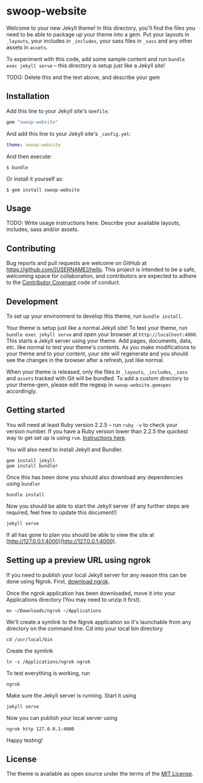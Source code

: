 # swoop-website

Welcome to your new Jekyll theme! In this directory, you'll find the files you need to be able to package up your theme into a gem. Put your layouts in `_layouts`, your includes in `_includes`, your sass files in `_sass` and any other assets in `assets`.

To experiment with this code, add some sample content and run `bundle exec jekyll serve` – this directory is setup just like a Jekyll site!

TODO: Delete this and the text above, and describe your gem


## Installation

Add this line to your Jekyll site's `Gemfile`:

```ruby
gem "swoop-website"
```

And add this line to your Jekyll site's `_config.yml`:

```yaml
theme: swoop-website
```

And then execute:

    $ bundle

Or install it yourself as:

    $ gem install swoop-website

## Usage

TODO: Write usage instructions here. Describe your available layouts, includes, sass and/or assets.

## Contributing

Bug reports and pull requests are welcome on GitHub at https://github.com/[USERNAME]/hello. This project is intended to be a safe, welcoming space for collaboration, and contributors are expected to adhere to the [Contributor Covenant](http://contributor-covenant.org) code of conduct.

## Development

To set up your environment to develop this theme, run `bundle install`.

Your theme is setup just like a normal Jekyll site! To test your theme, run `bundle exec jekyll serve` and open your browser at `http://localhost:4000`. This starts a Jekyll server using your theme. Add pages, documents, data, etc. like normal to test your theme's contents. As you make modifications to your theme and to your content, your site will regenerate and you should see the changes in the browser after a refresh, just like normal.

When your theme is released, only the files in `_layouts`, `_includes`, `_sass` and `assets` tracked with Git will be bundled.
To add a custom directory to your theme-gem, please edit the regexp in `swoop-website.gemspec` accordingly.

## Getting started
You will need at least Ruby version 2.2.5 – run `ruby -v` to check your version number. If you have a Ruby version lower than 2.2.5 the quickest way to get set up is using `rvm`. [Instructions here](https://rvm.io/rvm/install#1-download-and-run-the-rvm-installation-script).

You will also need to install Jekyll and Bundler. 

```
gem install jekyll
gem install bundler
```

Once this has been done you should also download any dependencies using `bundler` 
```
bundle install
```

Now you should be able to start the Jekyll server (if any further steps are required, feel free to update this document!)
```
jekyll serve
```

If all has gone to plan you should be able to view the site at [http://127.0.0.1:4000](http://127.0.0.1:4000).

## Setting up a preview URL using ngrok
If you need to publish your local Jekyll server for any reason this can be done using Ngrok. First, [download ngrok](https://ngrok.com/download).

Once the ngrok application has been downloaded, move it into your Applications directory (You may need to unzip it first). 
```
mv ~/Downloads/ngrok ~/Applications
```

We'll create a symlink to the Ngrok application so it's launchable from any directory on the command line. Cd into your local bin directory
```
cd /usr/local/bin
```

Create the symlink
```
ln -s /Applications/ngrok ngrok
```

To test everything is working, run
```
ngrok
```

Make sure the Jekyll server is running. Start it using
```
jekyll serve
```

Now you can publish your local server using
```
ngrok http 127.0.0.1:4000
```

Happy testing!

## License

The theme is available as open source under the terms of the [MIT License](https://opensource.org/licenses/MIT).

